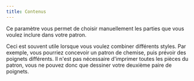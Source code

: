 ```yaml
---
title: Contenus
---
```


Ce paramètre vous permet de choisir manuellement les parties que vous voulez inclure dans votre patron.

Ceci est souvent utile lorsque vous voulez combiner différents styles. Par exemple, vous pourriez concevoir un patron de chemise, puis prévoir des poignets différents. Il n'est pas nécessaire d'imprimer toutes les pièces du patron, vous ne pouvez donc que dessiner votre deuxième paire de poignets.
